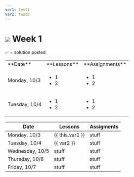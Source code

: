 ```yaml
---
var1: test1
var2: test2
---
```


# ![](https://ga-dash.s3.amazonaws.com/production/assets/logo-9f88ae6c9c3871690e33280fcf557f33.png) Week 1

&#x2705; = solution posted

<table>

  <tr>
    <td>**Date**</td>
    <td>**Lessons**</td>
    <td>**Assignments**</td>
  </tr>

  <tr>
    <td>Monday, 10/3</td>
    <td>
      <ul>
        <li>1</li>
        <li>2</li>
      </ul>
    </td>
    <td>
      <ul>
        <li>1</li>
        <li>2</li>
      </ul>
    </td>
  </tr>

  <tr>
    <td>Tuesday, 10/4</td>
    <td>
      <ul>
        <li>1</li>
        <li>2</li>
      </ul>
    </td>
    <td>
      <ul>
        <li>1</li>
        <li>2</li>
      </ul>
    </td>
  </tr>
</table>

| Date | Lessons | Assigments |
| --- | --- | ---
| Monday, 10/3 | {{ this.var1  }} | stuff |
| Tuesday, 10/4 | {{ var2  }} | stuff |
| Wednesday, 10/5 | stuff | stuff |
| Thursday, 10/6 | stuff | stuff |
| Friday, 10/7 | stuff | stuff |
